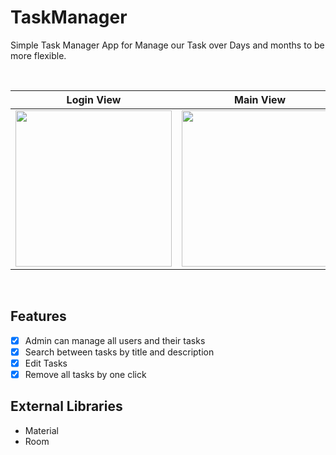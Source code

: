 # TaskManager
Simple Task Manager App for Manage our Task over Days and months to be more flexible.

<br>

| Login View | Main View | Add Task View |
|--|--|--|
|<img src="https://8pic.ir/uploads/Login.jpg" width=250px>|<img src="https://8pic.ir/uploads/Main.jpg" width=250px> | <img src="https://8pic.ir/uploads/Add.jpg" width=250px> |



<br>

 ## Features
 - [x] Admin can manage all users and their tasks
 - [x] Search between tasks by title and description
 - [x] Edit Tasks
 - [x] Remove all tasks by one click
 
 ## External Libraries
 - Material
 - Room
 

